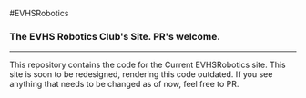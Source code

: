 #EVHSRobotics
### The EVHS Robotics Club's Site. PR's welcome.

-------
This repository contains the code for the Current EVHSRobotics site. This site is soon to be redesigned, rendering this code outdated. If you see anything that needs to be changed as of now, feel free to PR. 




